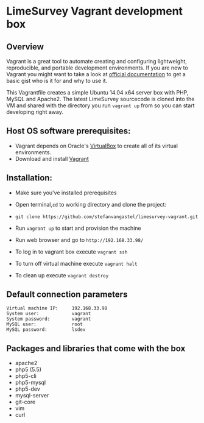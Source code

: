 LimeSurvey Vagrant development box
=======================

## Overview

Vagrant is a great tool to automate creating and configuring lightweight, reproducible, and portable development environments. If you are new to Vagrant you might want to take a look at [official documentation](http://docs.vagrantup.com/v2/why-vagrant/index.html) to get a basic gist who is it for and why to use it.

This Vagrantfile creates a simple Ubuntu 14.04 x64 server box with PHP, MySQL and Apache2. The latest LimeSurvey sourcecode is cloned into the VM and shared with the directory you run `vagrant up` from so you can start developing right away.

## Host OS software prerequisites:

- Vagrant depends on Oracle's [VirtualBox](https://www.virtualbox.org/) to create all of its virtual environments.
- Download and install [Vagrant](http://vagrantup.com)

## Installation:

- Make sure you've installed prerequisites
- Open terminal,`cd` to working directory and clone the project:
- `git clone https://github.com/stefanvangastel/limesurvey-vagrant.git`
- Run `vagrant up` to start and provision the machine
- Run web browser and go to `http://192.168.33.98/`

- To log in to vagrant box execute `vagrant ssh`
- To turn off virtual machine execute `vagrant halt`
- To clean up execute `vagrant destroy`

## Default connection parameters

    Virtual machine IP:     192.168.33.98
    System user:            vagrant
    System password:        vagrant
    MySQL user:             root
    MySQL password:         lsdev

## Packages and libraries that come with the box

- apache2
- php5 (5.5)
- php5-cli
- php5-mysql
- php5-dev
- mysql-server
- git-core
- vim
- curl
